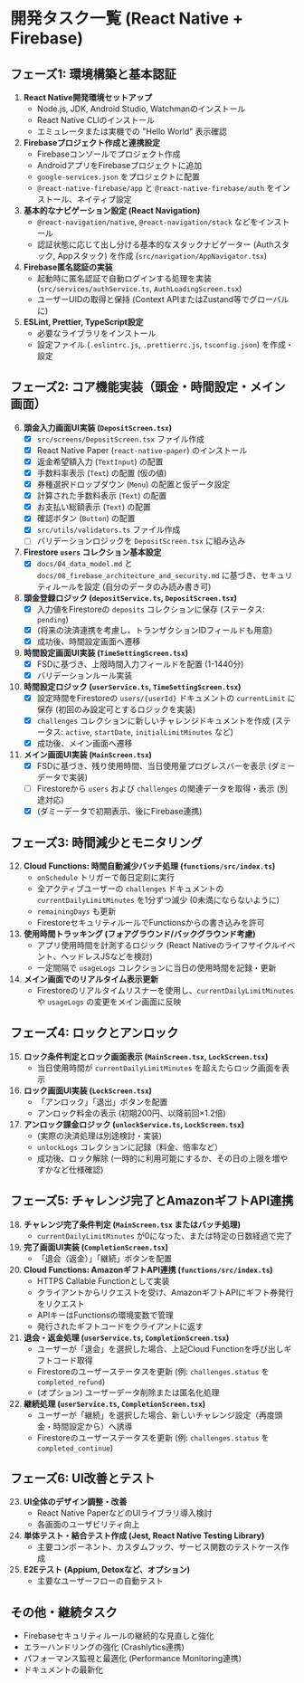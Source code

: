 # 開発タスク一覧 (React Native + Firebase)

## フェーズ1: 環境構築と基本認証

1.  **React Native開発環境セットアップ**
    *   Node.js, JDK, Android Studio, Watchmanのインストール
    *   React Native CLIのインストール
    *   エミュレータまたは実機での "Hello World" 表示確認
2.  **Firebaseプロジェクト作成と連携設定**
    *   Firebaseコンソールでプロジェクト作成
    *   AndroidアプリをFirebaseプロジェクトに追加
    *   `google-services.json` をプロジェクトに配置
    *   `@react-native-firebase/app` と `@react-native-firebase/auth` をインストール、ネイティブ設定
3.  **基本的なナビゲーション設定 (React Navigation)**
    *   `@react-navigation/native`, `@react-navigation/stack` などをインストール
    *   認証状態に応じて出し分ける基本的なスタックナビゲーター (Authスタック, Appスタック) を作成 (`src/navigation/AppNavigator.tsx`)
4.  **Firebase匿名認証の実装**
    *   起動時に匿名認証で自動ログインする処理を実装 (`src/services/authService.ts`, `AuthLoadingScreen.tsx`)
    *   ユーザーUIDの取得と保持 (Context APIまたはZustand等でグローバルに)
5.  **ESLint, Prettier, TypeScript設定**
    *   必要なライブラリをインストール
    *   設定ファイル (`.eslintrc.js`, `.prettierrc.js`, `tsconfig.json`) を作成・設定

## フェーズ2: コア機能実装（頭金・時間設定・メイン画面）

6.  **頭金入力画面UI実装 (`DepositScreen.tsx`)**
    *   [x] `src/screens/DepositScreen.tsx` ファイル作成
    *   [x] React Native Paper (`react-native-paper`) のインストール
    *   [x] 返金希望額入力 (`TextInput`) の配置
    *   [x] 手数料率表示 (`Text`) の配置 (仮の値)
    *   [x] 券種選択ドロップダウン (`Menu`) の配置と仮データ設定
    *   [x] 計算された手数料表示 (`Text`) の配置
    *   [x] お支払い総額表示 (`Text`) の配置
    *   [x] 確認ボタン (`Button`) の配置
    *   [x] `src/utils/validators.ts` ファイル作成
    *   [ ] バリデーションロジックを `DepositScreen.tsx` に組み込み
7.  **Firestore `users` コレクション基本設定**
    *   [x] `docs/04_data_model.md` と `docs/08_firebase_architecture_and_security.md` に基づき、セキュリティルールを設定 (自分のデータのみ読み書き可)
8.  **頭金登録ロジック (`depositService.ts`, `DepositScreen.tsx`)**
    *   [x] 入力値をFirestoreの `deposits` コレクションに保存 (ステータス: `pending`)
    *   [x] (将来の決済連携を考慮し、トランザクションIDフィールドも用意)
    *   [x] 成功後、時間設定画面へ遷移
9.  **時間設定画面UI実装 (`TimeSettingScreen.tsx`)**
    *   [x] FSDに基づき、上限時間入力フィールドを配置 (1-1440分)
    *   [x] バリデーションルール実装
10. **時間設定ロジック (`userService.ts`, `TimeSettingScreen.tsx`)**
    *   [x] 設定時間をFirestoreの `users/{userId}` ドキュメントの `currentLimit` に保存 (初回のみ設定可とするロジックを実装)
    *   [x] `challenges` コレクションに新しいチャレンジドキュメントを作成 (ステータス: `active`, `startDate`, `initialLimitMinutes` など)
    *   [x] 成功後、メイン画面へ遷移
11. **メイン画面UI実装 (`MainScreen.tsx`)**
    *   [x] FSDに基づき、残り使用時間、当日使用量プログレスバーを表示 (ダミーデータで実装)
    *   [ ] Firestoreから `users` および `challenges` の関連データを取得・表示 (別途対応)
    *   [x] (ダミーデータで初期表示、後にFirebase連携)

## フェーズ3: 時間減少とモニタリング

12. **Cloud Functions: 時間自動減少バッチ処理 (`functions/src/index.ts`)**
    *   `onSchedule` トリガーで毎日定刻に実行
    *   全アクティブユーザーの `challenges` ドキュメントの `currentDailyLimitMinutes` を1分ずつ減少 (0未満にならないように)
    *   `remainingDays` も更新
    *   FirestoreセキュリティルールでFunctionsからの書き込みを許可
13. **使用時間トラッキング (フォアグラウンド/バックグラウンド考慮)**
    *   アプリ使用時間を計測するロジック (React Nativeのライフサイクルイベント、ヘッドレスJSなどを検討)
    *   一定間隔で `usageLogs` コレクションに当日の使用時間を記録・更新
14. **メイン画面でのリアルタイム表示更新**
    *   Firestoreのリアルタイムリスナーを使用し、`currentDailyLimitMinutes` や `usageLogs` の変更をメイン画面に反映

## フェーズ4: ロックとアンロック

15. **ロック条件判定とロック画面表示 (`MainScreen.tsx`, `LockScreen.tsx`)**
    *   当日使用時間が `currentDailyLimitMinutes` を超えたらロック画面を表示
16. **ロック画面UI実装 (`LockScreen.tsx`)**
    *   「アンロック」「退出」ボタンを配置
    *   アンロック料金の表示 (初期200円、以降前回×1.2倍)
17. **アンロック課金ロジック (`unlockService.ts`, `LockScreen.tsx`)**
    *   (実際の決済処理は別途検討・実装)
    *   `unlockLogs` コレクションに記録（料金、倍率など）
    *   成功後、ロック解除 (一時的に利用可能にするか、その日の上限を増やすかなど仕様確認)

## フェーズ5: チャレンジ完了とAmazonギフトAPI連携

18. **チャレンジ完了条件判定 (`MainScreen.tsx` またはバッチ処理)**
    *   `currentDailyLimitMinutes` が0になった、または特定の日数経過で完了
19. **完了画面UI実装 (`CompletionScreen.tsx`)**
    *   「退会（返金）」「継続」ボタンを配置
20. **Cloud Functions: AmazonギフトAPI連携 (`functions/src/index.ts`)**
    *   HTTPS Callable Functionとして実装
    *   クライアントからリクエストを受け、AmazonギフトAPIにギフト券発行をリクエスト
    *   APIキーはFunctionsの環境変数で管理
    *   発行されたギフトコードをクライアントに返す
21. **退会・返金処理 (`userService.ts`, `CompletionScreen.tsx`)**
    *   ユーザーが「退会」を選択した場合、上記Cloud Functionを呼び出しギフトコード取得
    *   Firestoreのユーザーステータスを更新 (例: `challenges.status` を `completed_refund`)
    *   (オプション) ユーザーデータ削除または匿名化処理
22. **継続処理 (`userService.ts`, `CompletionScreen.tsx`)**
    *   ユーザーが「継続」を選択した場合、新しいチャレンジ設定（再度頭金・時間設定から）へ誘導
    *   Firestoreのユーザーステータスを更新 (例: `challenges.status` を `completed_continue`)

## フェーズ6: UI改善とテスト

23. **UI全体のデザイン調整・改善**
    *   React Native PaperなどのUIライブラリ導入検討
    *   各画面のユーザビリティ向上
24. **単体テスト・結合テスト作成 (Jest, React Native Testing Library)**
    *   主要コンポーネント、カスタムフック、サービス関数のテストケース作成
25. **E2Eテスト (Appium, Detoxなど、オプション)**
    *   主要なユーザーフローの自動テスト

## その他・継続タスク

*   Firebaseセキュリティルールの継続的な見直しと強化
*   エラーハンドリングの強化 (Crashlytics連携)
*   パフォーマンス監視と最適化 (Performance Monitoring連携)
*   ドキュメントの最新化 